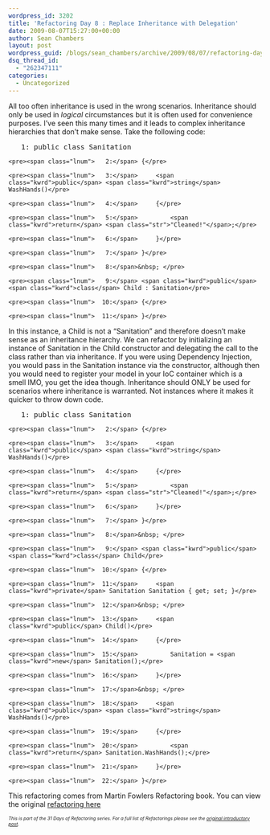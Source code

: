 ```yaml
---
wordpress_id: 3202
title: 'Refactoring Day 8 : Replace Inheritance with Delegation'
date: 2009-08-07T15:27:00+00:00
author: Sean Chambers
layout: post
wordpress_guid: /blogs/sean_chambers/archive/2009/08/07/refactoring-day-8-replace-inheritance-with-delegation.aspx
dsq_thread_id:
  - "262347111"
categories:
  - Uncategorized
---
```

All too often inheritance is used in the wrong scenarios. Inheritance should only be used in _logical_ circumstances but it is often used for convenience purposes. I&rsquo;ve seen this many times and it leads to complex inheritance hierarchies that don&rsquo;t make sense. Take the following code:

<div class="csharpcode-wrapper">
  <div class="csharpcode">
    <pre><span class="lnum">   1:</span> <span class="kwrd">public</span> <span class="kwrd">class</span> Sanitation</pre>
    
    <pre><span class="lnum">   2:</span> {</pre>
    
    <pre><span class="lnum">   3:</span>     <span class="kwrd">public</span> <span class="kwrd">string</span> WashHands()</pre>
    
    <pre><span class="lnum">   4:</span>     {</pre>
    
    <pre><span class="lnum">   5:</span>         <span class="kwrd">return</span> <span class="str">"Cleaned!"</span>;</pre>
    
    <pre><span class="lnum">   6:</span>     }</pre>
    
    <pre><span class="lnum">   7:</span> }</pre>
    
    <pre><span class="lnum">   8:</span>&nbsp; </pre>
    
    <pre><span class="lnum">   9:</span> <span class="kwrd">public</span> <span class="kwrd">class</span> Child : Sanitation</pre>
    
    <pre><span class="lnum">  10:</span> {</pre>
    
    <pre><span class="lnum">  11:</span> }</pre>
  </div>
</div>

In this instance, a Child is not a &ldquo;Sanitation&rdquo; and therefore doesn&rsquo;t make sense as an inheritance hierarchy. We can refactor by initializing an instance of Sanitation in the Child constructor and delegating the call to the class rather than via inheritance. If you were using Dependency Injection, you would pass in the Sanitation instance via the constructor, although then you would need to register your model in your IoC container which is a smell IMO, you get the idea though. Inheritance should ONLY be used for scenarios where inheritance is warranted. Not instances where it makes it quicker to throw down code.

<div class="csharpcode-wrapper">
  <div class="csharpcode">
    <pre><span class="lnum">   1:</span> <span class="kwrd">public</span> <span class="kwrd">class</span> Sanitation</pre>
    
    <pre><span class="lnum">   2:</span> {</pre>
    
    <pre><span class="lnum">   3:</span>     <span class="kwrd">public</span> <span class="kwrd">string</span> WashHands()</pre>
    
    <pre><span class="lnum">   4:</span>     {</pre>
    
    <pre><span class="lnum">   5:</span>         <span class="kwrd">return</span> <span class="str">"Cleaned!"</span>;</pre>
    
    <pre><span class="lnum">   6:</span>     }</pre>
    
    <pre><span class="lnum">   7:</span> }</pre>
    
    <pre><span class="lnum">   8:</span>&nbsp; </pre>
    
    <pre><span class="lnum">   9:</span> <span class="kwrd">public</span> <span class="kwrd">class</span> Child</pre>
    
    <pre><span class="lnum">  10:</span> {</pre>
    
    <pre><span class="lnum">  11:</span>     <span class="kwrd">private</span> Sanitation Sanitation { get; set; }</pre>
    
    <pre><span class="lnum">  12:</span>&nbsp; </pre>
    
    <pre><span class="lnum">  13:</span>     <span class="kwrd">public</span> Child()</pre>
    
    <pre><span class="lnum">  14:</span>     {</pre>
    
    <pre><span class="lnum">  15:</span>         Sanitation = <span class="kwrd">new</span> Sanitation();</pre>
    
    <pre><span class="lnum">  16:</span>     }</pre>
    
    <pre><span class="lnum">  17:</span>&nbsp; </pre>
    
    <pre><span class="lnum">  18:</span>     <span class="kwrd">public</span> <span class="kwrd">string</span> WashHands()</pre>
    
    <pre><span class="lnum">  19:</span>     {</pre>
    
    <pre><span class="lnum">  20:</span>         <span class="kwrd">return</span> Sanitation.WashHands();</pre>
    
    <pre><span class="lnum">  21:</span>     }</pre>
    
    <pre><span class="lnum">  22:</span> }</pre>
  </div>
</div>

This refactoring comes from Martin Fowlers Refactoring book. You can view the original [refactoring here](http://refactoring.com/catalog/replaceInheritanceWithDelegation.html)

_<span style="font-size: xx-small">This is part of the 31 Days of Refactoring series. For a full list of Refactorings please see the <a target="_blank" href="/blogs/sean_chambers/archive/2009/08/01/31-days-of-refactoring.aspx">original introductory post</a>.</span>_